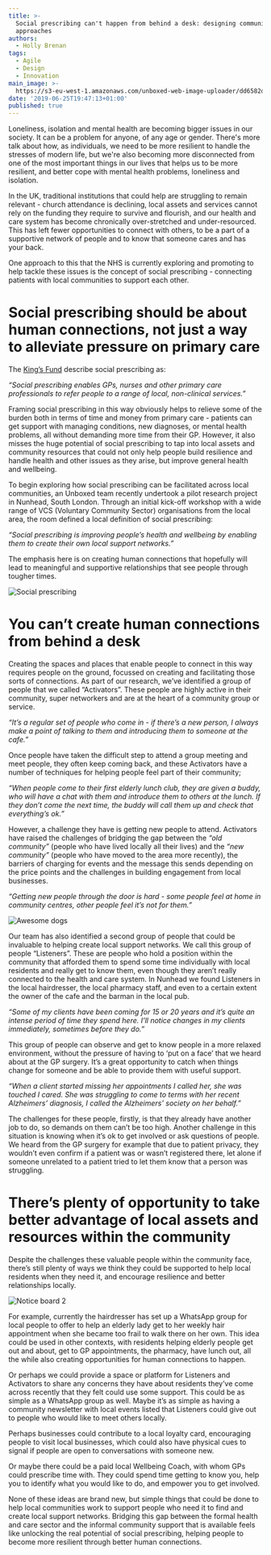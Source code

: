 ```yaml
---
title: >-
  Social prescribing can't happen from behind a desk: designing community-led
  approaches
authors:
  - Holly Brenan
tags:
  - Agile
  - Design
  - Innovation
main_image: >-
  https://s3-eu-west-1.amazonaws.com/unboxed-web-image-uploader/dd6582d66ddea03c452fca7c5b262bf1.png
date: '2019-06-25T19:47:13+01:00'
published: true
---
```

Loneliness, isolation and mental health are becoming bigger issues in our society. It can be a problem for anyone, of any age or gender. There's more talk about how, as individuals, we need to be more resilient to handle the stresses of modern life, but we're also becoming more disconnected from one of the most important things in our lives that helps us to be more resilient, and better cope with mental health problems, loneliness and isolation.<br/> 

In the UK, traditional institutions that could help are struggling to remain relevant - church attendance is declining, local assets and services cannot rely on the funding they require to survive and flourish, and our health and care system has become chronically over-stretched and under-resourced. This has left fewer opportunities to connect with others, to be a part of a supportive network of people and to know that someone cares and has your back.<br/>

One approach to this that the NHS is currently exploring and promoting to help tackle these issues is the concept of social prescribing - connecting patients with local communities to support each other.<br/>

# Social prescribing should be about human connections, not just a way to alleviate pressure on primary care

The [King’s Fund](https://www.kingsfund.org.uk/) describe social prescribing as:<br/>

<i>“Social prescribing enables GPs, nurses and other primary care professionals to refer people to a range of local, non-clinical services.”</i><br/>

Framing social prescribing in this way obviously helps to relieve some of the burden both in terms of time and money from primary care - patients can get support with managing conditions, new diagnoses, or mental health problems, all without demanding more time from their GP.  However, it also misses the huge potential of social prescribing to tap into local assets and community resources that could not only help people build resilience and handle health and other issues as they arise, but improve general health and wellbeing.<br/>

To begin exploring how social prescribing can be facilitated across local communities, an Unboxed team recently undertook a pilot research project in Nunhead, South London.  Through an initial kick-off workshop with a wide range of VCS (Voluntary Community Sector) organisations from the local area, the room defined a local definition of social prescribing:<br/>

<i>“Social prescribing is improving people’s health and wellbeing by enabling them to create their own local support networks.”</i><br/>

The emphasis here is on creating human connections that hopefully will lead to meaningful and supportive relationships that see people through tougher times.<br/>

![Social prescribing](https://s3-eu-west-1.amazonaws.com/unboxed-web-image-uploader/7c14fbbe0f34f24c4fcfbe26dc5f5ff4.png)

# You can’t create human connections from behind a desk

Creating the spaces and places that enable people to connect in this way requires people on the ground, focussed on creating and facilitating those sorts of connections. As part of our research, we’ve identified a group of people that we called “Activators”. These people are highly active in their community, super networkers and are at the heart of a community group or service.<br/>

<i>“It’s a regular set of people who come in - if there’s a new person, I always make a point of talking to them and introducing them to someone at the cafe.”</i><br/>

Once people have taken the difficult step to attend a group meeting and meet people, they often keep coming back, and these  Activators have a number of techniques for  helping people feel part of their community;<br/>

<i>“When people come to their first elderly lunch club, they are given a buddy, who will have a chat with them and introduce them to others at the lunch. If they don’t come the next time, the buddy will call them up and check that everything’s ok.”</i><br/>

However, a challenge they have is getting new people to attend. Activators have raised the challenges of bridging the gap between the <i>“old community”</i> (people who have lived locally all their lives) and the <i>“new community”</i> (people who have moved to the area more recently), the barriers  of charging for events and the message this sends depending on the price points and the challenges in building  engagement from local businesses.<br/>

<i>“Getting new people through the door is hard - some people feel at home in community centres, other people feel it’s not for them.”</i><br/>

![Awesome dogs](https://s3-eu-west-1.amazonaws.com/unboxed-web-image-uploader/054b4310b9427d339aa815848e0500ee.png)

Our team has also identified a second group of people that could be invaluable to helping create local support networks. We call this group of people “Listeners”. These are people who hold a position within the community that afforded them to spend some time individually with local residents and really get to know them, even though they aren’t really connected to the health and care system. In Nunhead we found Listeners in the local hairdresser, the local pharmacy staff, and even to a certain extent the owner of the cafe and the barman in the local pub.<br/>

<i>“Some of my clients have been coming for 15 or 20 years and it’s quite an intense period of time they spend here. I’ll notice changes in my clients immediately, sometimes before they do.”</i><br/>

This group of people can observe and get to know people in a more relaxed environment, without the pressure of having to ‘put on a face’ that we heard about at the GP surgery. It’s a great opportunity to catch when things change for someone and be able to provide them with useful support.<br/>

<i>“When a client started missing her appointments I called her, she was touched I cared. She was struggling to come to terms with her recent Alzheimers’ diagnosis, I called the Alzheimers’ society on her behalf.”</i><br/>

The challenges for these people, firstly, is that they already have another job to do, so demands on them can’t be too high. Another challenge in this situation is knowing when it’s ok to get involved or ask questions of people. We heard from the GP surgery for example that due to patient privacy, they wouldn’t even confirm if a patient was or wasn’t registered there, let alone if someone unrelated to a patient tried to let them know that a person was struggling.<br/>

# There’s plenty of opportunity to take better advantage of local assets and resources within the community

Despite the challenges these valuable people within the community face, there’s still plenty of ways we think they could be supported to help local residents when they need it, and encourage resilience and better relationships locally.<br/>

![Notice board 2](https://s3-eu-west-1.amazonaws.com/unboxed-web-image-uploader/863859ba7b70736abb8c3b89a552fd52.png)

For example, currently the hairdresser has set up a WhatsApp group for local people to offer to help an elderly lady get to her weekly hair appointment when she became too frail to walk there on her own. This idea could be used in other contexts, with residents helping elderly people get out and about, get to GP appointments, the pharmacy, have lunch out, all the while also creating opportunities for human connections to happen.<br/>

Or perhaps we could provide a space or platform for Listeners and Activators to share any concerns they have about residents they’ve come across recently that they felt could use some support. This could be as simple as a WhatsApp group as well. Maybe it’s as simple as having a community newsletter with local events listed that Listeners could give out to people who would like to meet others locally.<br/>

Perhaps businesses could contribute to a local loyalty card, encouraging people to visit local businesses, which could also have physical cues to signal if people are open to conversations with someone new.<br/>

Or maybe there could be a paid local Wellbeing Coach, with whom GPs could prescribe time with. They could spend time getting to know you, help you to identify what you would like to do, and empower you to get involved.<br/>

None of these ideas are brand new, but simple things that could be done to help local communities work to support people who need it to find and create local support networks. Bridging this gap between the formal health and care sector and the informal community support that is available feels like unlocking the real potential of social prescribing, helping people to become more resilient through better human connections.
